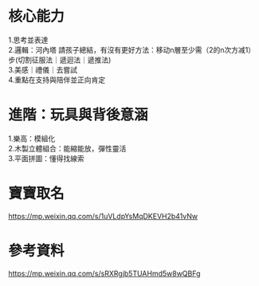 # 核心能力  
1.思考並表達    
2.邏輯：河內塔 請孩子總結，有沒有更好方法：移动n層至少需（2的n次方减1）步(切割征服法｜遞迴法｜遞推法)  
3.美感｜禮儀｜去嘗試  
4.重點在支持與陪伴並正向肯定  

# 進階：玩具與背後意涵  
1.樂高：模組化  
2.木製立體組合：能縮能放，彈性靈活  
3.平面拼圖：懂得找線索  

# 寶寶取名  
https://mp.weixin.qq.com/s/1uVLdpYsMqDKEVH2b41vNw  

# 參考資料  
https://mp.weixin.qq.com/s/sRXRgjb5TUAHmd5w8wQBFg  

